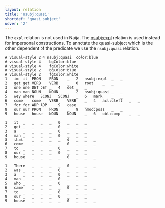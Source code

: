 ```yaml
---
layout: relation
title: 'nsubj:quasi'
shortdef: 'quasi subject'
udver: '2'
---
```


The `expl` relation is not used in Naija. The [nsubj:expl]() relation is used instead for impersonal constructions. To annotate the quasi-subject which is the other dependent of the predicate we use the `nsubj:quasi` relation. 

~~~ conllu
# visual-style 2 4 nsubj:quasi	color:blue
# visual-style 4	bgColor:blue
# visual-style 4	fgColor:white
# visual-style 2	bgColor:blue
# visual-style 2	fgColor:white
1	im	it	PRON	PRON	_	2	nsubj:expl	_	_
2	get	get	VERB	VERB	_	0	root	_	_
3	one	one	DET	DET	_	4	det	_	_
4	man	man	NOUN	NOUN	_	2	nsubj:quasi	_	_
5	wey	where	SCONJ	SCONJ	_	6	mark	_	_
6	come	come	VERB	VERB	_	4	acl:cleft	_	_
7	for	for	ADP	ADP	_	9	case	_	_
8	our	our	PRON	PRON	_	9	nmod:poss	_	_
9	house	house	NOUN	NOUN	_	6	obl:comp	_	_

1	it	_	_	_	_	0	_	_	_
2	get	_	_	_	_	0	_	_	_
3	a	_	_	_	_	0	_	_	_
4	man	_	_	_	_	0	_	_	_
5	that	_	_	_	_	0	_	_	_
6	come	_	_	_	_	0	_	_	_
7	to	_	_	_	_	0	_	_	_
8	our	_	_	_	_	0	_	_	_
9	house	_	_	_	_	0	_	_	_

1	There	_	_	_	_	0	_	_	_
2	was	_	_	_	_	0	_	_	_
3	a	_	_	_	_	0	_	_	_
4	man	_	_	_	_	0	_	_	_
5	who	_	_	_	_	0	_	_	_
6	came	_	_	_	_	0	_	_	_
7	to	_	_	_	_	0	_	_	_
8	our	_	_	_	_	0	_	_	_
9	house	_	_	_	_	0	_	_	_
~~~
<!-- Interlanguage links updated Út zář 29 20:23:38 CEST 2020 -->

